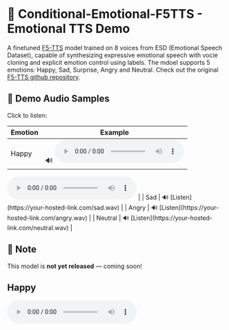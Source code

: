 # 🎤  Conditional-Emotional-F5TTS - Emotional TTS Demo

A finetuned [F5-TTS](https://github.com/SWivid/F5-TTS) model trained on 8 voices from ESD (Emotional Speech Dataset), capable of synthesizing expressive emotional speech with vocie cloning and explicit emotion control using labels.
The mdoel supports 5 emotions: Happy, Sad, Surprise, Angry and Neutral.
Check out the original [F5-TTS github repository](https://github.com/SWivid/F5-TTS).

## 🚀 Demo Audio Samples

Click to listen:

| Emotion  | Example |
|----------|---------|
| Happy    | 🔊 <audio controls>
<audio controls>
  <source src="[https://yourusername.github.io/your-repo/audio/happy.wav](https://ctipub-my.sharepoint.com/:u:/g/personal/radu_bolborici_stud_etti_upb_ro/EdcpvRJEp2FBtPe7ZYPi_5YBMsVnjUWCwSF2DVcZDb3jeQ?nav=eyJyZWZlcnJhbEluZm8iOnsicmVmZXJyYWxBcHAiOiJPbmVEcml2ZUZvckJ1c2luZXNzIiwicmVmZXJyYWxBcHBQbGF0Zm9ybSI6IldlYiIsInJlZmVycmFsTW9kZSI6InZpZXciLCJyZWZlcnJhbFZpZXciOiJNeUZpbGVzTGlua0NvcHkifX0&e=ge4akV)" type="audio/wav">
</audio> |
| Sad      | 🔊 [Listen](https://your-hosted-link.com/sad.wav) |
| Angry    | 🔊 [Listen](https://your-hosted-link.com/angry.wav) |
| Neutral  | 🔊 [Listen](https://your-hosted-link.com/neutral.wav) |

## 📌 Note
This model is **not yet released** — coming soon!

<h2>Happy</h2>
<audio controls>
  <source src="audios/Samples_to_listen/F5TTS_cfgstrength_10_inspectSOURCE/spk_0011/phrase_15/target_Angry/SourcePhraseID_15_SourceEmotion_Angry_TargetPhraseID_15_TargetEmotion_Angry_SpeakerID_0011.wav" type="audio/wav">
</audio>
